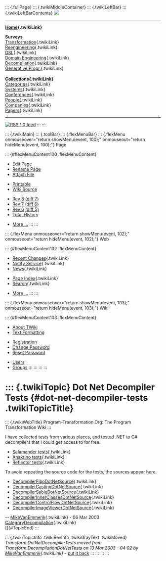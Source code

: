 ::: {.fullPage}
::: {.twikiMiddleContainer}
::: {.twikiLeftBar}
::: {.twikiLeftBarContents}
![](../pub/transformation.gif)

------------------------------------------------------------------------

**[Home](WebHome){.twikiLink}**

**Surveys**\
[Transformation](ProgramTransformation){.twikiLink}\
[Reengineering](ReengineeringWiki){.twikiLink}\
[DSL](DomainSpecificLanguages){.twikiLink}\
[Domain Engineering](DomainEngineering){.twikiLink}\
[Decompilation](DeCompilation){.twikiLink}\
[Generative Progr.](GenerativeProgrammingWiki){.twikiLink}\
\
**[Collections](CategoryCollection){.twikiLink}**\
[Categories](CategoryCategory){.twikiLink}\
[Systems](TransformationSystems){.twikiLink}\
[Conferences](TransformationConferences){.twikiLink}\
[People](TransformationPeople){.twikiLink}\
[Companies](TransformationCompanies){.twikiLink}\
[Papers](CategoryPaper){.twikiLink}

------------------------------------------------------------------------

[![](../pub/rss.gif "RSS 1.0 feed")](WebRss@skin=rss)
:::
:::

::: {.twikiMain}
::: {.toolBar}
::: {.flexMenuBar}
::: {.flexMenu onmouseover="return showMenu(event, 100);" onmouseout="return hideMenu(event, 100);"}
Page

::: {#flexMenuContent100 .flexMenuContent}
-   [Edit
    Page](http://www.program-transformation.org/edit/Transform/DotNetDecompilerTests?t=1536826473)
-   [Rename
    Page](http://www.program-transformation.org/rename/Transform/DotNetDecompilerTests)
-   [Attach
    File](http://www.program-transformation.org/attach/Transform/DotNetDecompilerTests)

<!-- -->

-   [Printable](http://www.program-transformation.org/view/Transform/DotNetDecompilerTests?skin=print.pattern)
-   [Wiki
    Source](http://www.program-transformation.org/view/Transform/DotNetDecompilerTests?skin=text&raw=on&contenttype=text/plain)

<!-- -->

-   [Rev
    8](http://www.program-transformation.org/view/Transform/DotNetDecompilerTests?rev=1.8)
    [(diff 7)](http://www.program-transformation.org/rdiff/Transform/DotNetDecompilerTests?rev1=1.8&rev2=1.7)
-   [Rev
    7](http://www.program-transformation.org/view/Transform/DotNetDecompilerTests?rev=1.7)
    [(diff 6)](http://www.program-transformation.org/rdiff/Transform/DotNetDecompilerTests?rev1=1.7&rev2=1.6)
-   [Rev
    6](http://www.program-transformation.org/view/Transform/DotNetDecompilerTests?rev=1.6)
    [(diff 5)](http://www.program-transformation.org/rdiff/Transform/DotNetDecompilerTests?rev1=1.6&rev2=1.5)
-   [Total
    History](http://www.program-transformation.org/rdiff/Transform/DotNetDecompilerTests)

<!-- -->

-   [More
    \...](http://www.program-transformation.org/oops/Transform/DotNetDecompilerTests?template=oopsmore&param1=1.8&param2=1.8)
:::
:::

::: {.flexMenu onmouseover="return showMenu(event, 102);" onmouseout="return hideMenu(event, 102);"}
Web

::: {#flexMenuContent102 .flexMenuContent}
-   [Recent Changes](WebChanges){.twikiLink}
-   [Notify Service](WebNotify){.twikiLink}
-   [News](WebNews){.twikiLink}

<!-- -->

-   [Page Index](WebIndex){.twikiLink}
-   [Search](WebSearch){.twikiLink}

<!-- -->

-   [More
    \...](http://www.program-transformation.org/oops/Transform/DotNetDecompilerTests?template=oopsmore&param1=1.8&param2=1.8)
:::
:::

::: {.flexMenu onmouseover="return showMenu(event, 103);" onmouseout="return hideMenu(event, 103);"}
Wiki

::: {#flexMenuContent103 .flexMenuContent}
-   [About
    TWiki](http://www.program-transformation.org/view/TWiki/WebHome)
-   [Text
    Formatting](http://www.program-transformation.org/view/TWiki/TextFormattingRules)

<!-- -->

-   [Registration](http://www.program-transformation.org/view/TWiki/TWikiRegistration)
-   [Change
    Password](http://www.program-transformation.org/view/TWiki/ChangePassword)
-   [Reset
    Password](http://www.program-transformation.org/view/TWiki/ResetPassword)

<!-- -->

-   [Users](http://www.program-transformation.org/view/Main/TWikiUsers)
-   [Groups](http://www.program-transformation.org/view/Main/TWikiGroups)
:::
:::
:::
:::

::: {.twikiTopic}
Dot Net Decompiler Tests {#dot-net-decompiler-tests .twikiTopicTitle}
========================

::: {.twikiWebTitle}
Program-Transformation.Org: The Program Transformation Wiki
:::

I have collected tests from various places, and tested .NET to C\#
decompilers that I could get access to for free.

-   [Salamander tests](DecompilationSalamanderTest){.twikiLink}
-   [Anakrino tests](DecompilationAnakrinoTest){.twikiLink}
-   [Reflector tests](DecompilationReflectorTest){.twikiLink}

To avoid repeating the source code for the tests, the sources appear
here.

-   [DecompilerFiboDotNetSource](DecompilerFiboDotNetSource){.twikiLink}
-   [DecompilerCastingDotNetSource](DecompilerCastingDotNetSource){.twikiLink}
-   [DecompilerSableDotNetSource](DecompilerSableDotNetSource){.twikiLink}
-   [DecompilerInnerClassesDotNetSource](DecompilerInnerClassesDotNetSource){.twikiLink}
-   [DecompilerControlFlowDotNetSource](DecompilerControlFlowDotNetSource){.twikiLink}
-   [DecompilerImageViewerDotNetSource](DecompilerImageViewerDotNetSource){.twikiLink}

\-- [MikeVanEmmerik](../Main/MikeVanEmmerik){.twikiLink} - 06 Mar 2003\
[CategoryDecompilation](CategoryDecompilation){.twikiLink}\
[]{#TopicEnd}
:::

::: {.twikiTopicInfo .twikiRevInfo .twikiGrayText .twikiMoved}
*Transform.DotNetDecompilerTests moved from
Transform.DecompilationDotNetTests on 13 Mar 2003 - 04:02 by
[MikeVanEmmerik](../Main/MikeVanEmmerik){.twikiLink}* - [put it
back](http://www.program-transformation.org/rename/Transform/DotNetDecompilerTests?newweb=Transform&newtopic=DecompilationDotNetTests&confirm=on "Click to move topic back to previous location, with option to change references.")
:::
:::
:::
:::
